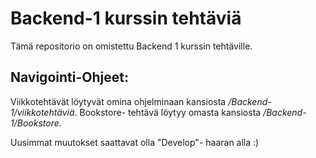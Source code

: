 # Backend-1 kurssin tehtäviä

Tämä repositorio on omistettu Backend 1 kurssin tehtäville.

## Navigointi-Ohjeet:

Viikkotehtävät löytyvät omina ohjelminaan kansiosta */Backend-1/viikkotehtäviä*.
Bookstore- tehtävä löytyy omasta kansiosta */Backend-1/Bookstore*.

Uusimmat muutokset saattavat olla "Develop"- haaran alla :)






